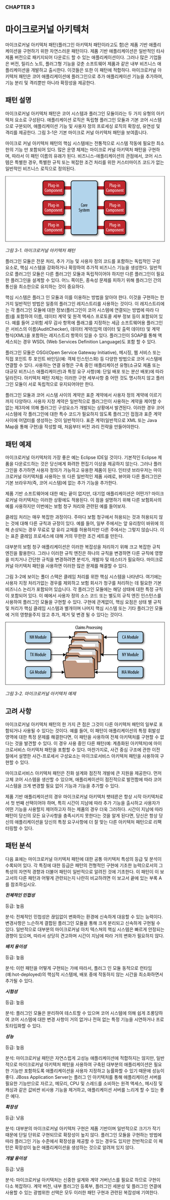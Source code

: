 ### CHAPTER 3
# 마이크로커널 아키텍처
마이크로커널 아키텍처 패턴(플러그인 아키텍처 패턴이라고도 함)은 제품 기반 애플리케이션을 구현하기 위한 자연스러운 패턴이다. 제품 기반 애플리케이션은 일반적인 타사 제품 버전으로 패키지되어 다운로드 할 수 있는 애플리케이션이다. 그러나 많은 기업들은 버전, 릴리스 노트, 플러그형 기능을 갖춘 소프트웨어 제품과 같은 내부 비즈니스 애플리케이션을 개발하고 출시한다. 이것들은 또한 이 패턴에 적합하다. 마이크로커널 아키텍처 패턴은 코어 애플리케이션에 플러그인으로 추가 애플리케이션 기능을 추가하여, 기능 분리 및 격리뿐만 아니라 확장성을 제공한다.

## 패턴 설명
마이크로커널 아키텍처 패턴은 코어 시스템과 플러그인 모듈이라는 두 가지 유형의 아키텍처 요소로 구성된다. 애플리케이션 로직은 독립형 플러그인 모듈과 기본 코어 시스템으로 구분되어, 애플리케이션 기능 및 사용자 정의 프로세싱 로직의 확장성, 유연성 및 격리를 제공한다. 그림 3-1은 기본 마이크로 커널 아키텍처 패턴을 보여줍니다.

마이크로 커널 아키텍처 패턴의 핵심 시스템에는 전통적으로 시스템 작동에 필요한 최소한의 기능 만 포함되어 있다. 많은 운영 체제는 마이크로 커널 아키텍처 패턴을 구현하며, 따라서 이 패턴 이름의 유래가 된다. 비즈니스-애플리케이션의 관점에서, 코어 시스템은 특별한 경우, 특별한 규칙 또는 복잡한 조건 처리를 위한 커스터마이즈 코드가 없는 일반적인 비즈니스 로직으로 정의된다.

![figure3-1](./figures/figure3-1.png)

_그림 3-1. 마이크로커널 아키텍처 패턴_

플러그인 모듈은 전문 처리, 추가 기능 및 사용자 정의 코드를 포함하는 독립적인 구성 요소로, 핵심 시스템을 강화하거나 확장하여 추가적 비즈니스 기능을 생성한다. 일반적으로 플러그인 모듈은 다른 플러그인 모듈과 독립적이어야 하지만 다른 플러그인이 필요한 플러그인을 설계할 수 있다. 어느 쪽이든, 종속성 문제를 피하기 위해 플러그인 간의 통신을 최소한으로 유지하는 것이 중요하다.

핵심 시스템은 플러그 인 모듈과 이를 이용하는 방법을 알아야 한다. 이것을 구현하는 한 가지 일반적인 방법은 일종의 플러그인 레지스트리를 사용하는 것이다. 이 레지스트리에는 각 플러그인 모듈에 대한 정보(플러그인이 코어 시스템에 연결되는 방법에 따라 다름)를 포함하여 이름, 데이터 계약 및 원격 액세스 프로토콜 세부 정보 등이 포함되어 있다. 예를 들어 고위험 세무 감사 항목에 플래그를 지정하는 세금 소프트웨어용 플러그인은 서비스의 이름(AuditChecker), 데이터 계약(입력 데이터 및 출력 데이터) 및 계약 형식(XML)을 포함하는 레지스트리 항목이 있을 수 있다. 플러그인이 SOAP를 통해 액세스되는 경우 WSDL (Web Services Definition Language)도 포함 할 수 있다.

플러그인 모듈은  OSGi(Open Service Gateway Initiative), 메시징, 웹 서비스 또는 직접 포인트 투 포인트 바인딩(예: 객체 인스턴스화) 등 다양한 방법으로 코어 시스템에 연결할 수 있다. 사용하는 연결 유형은 구축 중인 애플리케이션 유형(소규모 제품 또는 대규모 비즈니스 애플리케이션)과 특정 요구 사항(예: 단일 배포 또는 분산 배포)에 따라 달라진다. 아키텍처 패턴 자체는 이러한 구현 세부사항 중 어떤 것도 명시하지 않고 플러그인 모듈이 서로 독립적으로 유지되어야만 한다.

플러그인 모듈과 코어 시스템 사이의 계약은 표준 계약에서 사용자 정의 계약에 이르기까지 다양하다. 사용자 지정 계약은 일반적으로 플러그인이 사용하는 계약을 제어할 수 없는 제3자에 의해 플러그인 구성요소가 개발되는 상황에서 발견된다. 이러한 경우 코어 시스템에 각 플러그인에 대한 특수 코드가 필요하지 않도록 플러그인 접점과 표준 계약 사이에 어댑터를 생성하는 것이 일반적이다. 표준 계약(일반적으로 XML 또는 Java Map을 통해 구현)을 작성할 때, 처음부터 버전 과리 전략을 만들어야한다.

## 패턴 예제
마이크로커널 아키텍처의 가장 좋은 예는 Eclipse IDE일 것이다. 기본적인 Eclipse 제품을 다운로드하는 것은 당신에게 화려한 편집기 이상을 제공하지 않는다. 그러나 플러그인을 추가하면 사용자 정의가 가능하고 유용한 제품이 된다. 인터넷 브라우저는 마이크로커널 아키텍처를 사용하는 또 다른 일반적인 제품 사례로, 뷰어와 다른 플러그인은 기본 브라우저(즉, 코어 시스템)에 없는 추가 기능을 추가한다.

제품 기반 소프트웨어에 대한 예는 끝이 없지만, 대기업 애플리케이션은 어떤가? 마이크로커널 아키텍처는 이러한 상황에도 적용된다. 이 점을 설명하기 위해 다른 보험회사의 예를 사용하지만 이번에는 보험 청구 처리와 관련된 예를 들어보자.

클레임 처리는 매우 복잡한 과정이다. 주마다 보험 청구에서 허용되는 것과 허용되지 않는 것에 대해 다른 규칙과 규정이 있다. 예를 들어, 일부 주에서는 앞 유리창이 바위에 의해 손상되는 경우 무료로 앞 유리 교체를 허용하지만 다른 주에서는 그렇지 않습니다. 이는 표준 클레임 프로세스에 대해 거의 무한한 조건 세트를 만든다.

대부분의 보험 청구 애플리케이션은 이러한 복잡성을 처리하기 위해 크고 복잡한 규칙 엔진을 활용한다. 그러나 이러한 규칙 엔진은 하나의 규칙을 변경하면 다른 규칙에 영향을 미치거나 간단한 규칙을 변경하려면 분석가, 개발자 및 테스터가 필요하다. 마이크로커널 아키텍처 패턴을 사용하면 이러한 많은 문제를 해결할 수 있다.

그림 3-2에 보이는 폴더 스택은 클레임 처리를 위한 핵심 시스템을 나타낸다. 여기에는 사용자 지정 처리가없는 경우를 제외하고 보험 회사가 청구를 처리하는 데 필요한 기본 비즈니스 논리가 포함되어 있습니다. 각 플러그인 모듈에는 해당 상태에 대한 특정 규칙이 포함되어 있다. 이 예에서 사용자 정의 소스 코드 또는 별도의 규칙 엔진 인스턴스를 사용하여 플러그인 모듈을 구현할 수 있다. 구현에 관계없이, 핵심 요점은 상태 별 규칙 및 처리가 핵심 클레임 시스템과 별개이며 나머지 핵심 시스템 또는 기타 플러그인 모듈에 거의 영향을주지 않고 추가, 제거 및 변경 될 수 있다는 것이다.

![figure3-2](./figures/figure3-2.png)

_그림 3-2. 마이크로커널 아키텍처 예제_

## 고려 사항
마이크로커널 아키텍처 패턴의 한 가지 큰 점은 그것이 다른 아키텍처 패턴의 일부로 포함되거나 사용될 수 있다는 것이다. 예를 들어, 이 패턴이 애플리케이션의 특정 휘발성 영역에 대한 특정 문제를 해결한다면, 이 패턴을 사용하여 전체 아키텍처를 구현할 수 없다는 것을 발견할 수 있다. 이 경우 사용 중인 다른 패턴(예: 계층화된 아키텍처)에 마이크로서비스 아키텍처 패턴을 포함할 수 있다. 마찬가지로, 사건 중심 구조에 관한 이전 절에서 설명한 사건-프로세서 구성요소는 마이크로서비스 아키텍처 패턴을 사용하여 구현할 수 있다.

마이크로서비스 아키텍처 패턴은 진화 설계와 점진적 개발에 큰 지원을 제공한다. 먼저 고체 코어 시스템을 생산할 수 있으며, 애플리케이션이 점진적으로 발전함에 따라 코어 시스템을 크게 변경할 필요 없이 기능과 기능을 추가할 수 있다.

제품 기반 애플리케이션의 경우 마이크로커널 아키텍처 팻테른은 항상 시작 아키텍처로서 첫 번째 선택이어야 하며, 특히 시간이 지남에 따라 추가 기능을 출시하고 사용자가 어떤 기능을 사용할지 제어하고자 하는 제품의 경우 더욱 그러하다. 시간이 지남에 따라 패턴이 당신의 모든 요구사항을 충족시키지 못한다는 것을 알게 된다면, 당신은 항상 당신의 애플리케이션을 당신의 특정 요구사항에 더 잘 맞는 다른 아키텍처 패턴으로 리팩터링할 수 있다.

## 패턴 분석
다음 표에는 마이크로커널 아키텍처 패턴에 대한 공통 아키텍처 특성의 등급 및 분석이 수록되어 있다. 각 특징에 대한 등급은 패턴의 전형적인 구현에 기초한 능력으로서의 그 특성의 자연적 경향과 더불어 패턴이 일반적으로 알려진 것에 기초한다. 이 패턴이 이 보고서의 다른 패턴과 어떻게 관련되는지 나란히 비교하려면 이 보고서 끝에 있는 부록 A를 참조하십시오.

___전체적인 민첩성___

등급: 높음

분석: 전체적인 민첩성은 끊임없이 변화하는 환경에 신속하게 대응할 수 있는 능력이다. 변경사항은 느슨하게 결합된 플러그인 모듈을 통해 크게 분리되고 신속하게 구현될 수 있다. 일반적으로 대부분의 마이크로커널 아치 텍스쳐의 핵심 시스템은 빠르게 안정되는 경향이 있으며, 따라서 상당히 견고하며 시간이 지남에 따라 거의 변화가 필요하지 않다.

___배치 용이성___

등급: 높음

분석: 이런 패턴을 어떻게 구현되는 가에 따라서, 플러그 인 모듈 동적으로 런타임(예:hot-deployed)의 핵심적 시스템에, 배포 중에 작동하지 않는 시간을 최소화하면서 추가될 수 있다.

___시험성___

등급: 높음

분석: 플러그인 모듈은 분리하여 테스트할 수 있으며 코어 시스템에 의해 쉽게 조롱당하여 코어 시스템에 대한 변경 사항이 거의 없거나 전혀 없는 특정 기능을 시연하거나 프로토타입화할 수 있다.

___성능___

등급: 높음

분석: 마이크로커널 패턴은 자연스럽게 고성능 애플리케이션에 적합하지는 않지만, 일반적으로 마이크로커널 아키텍처 패턴을 사용하여 구축된 대부분의 애플리케이션은 필요한 기능만 포함하도록 애플리케이션을 사용자 지정하고 능률화할 수 있기 때문에 성능이 좋다. JBoss Application Server는 플러그 인 아키텍처를 통해 애플리케이션 서버를 필요한 기능만으로 자르고, 메모리, CPU 및 스레드를 소비하는 원격 액세스, 메시징 및 캐싱과 같은 값비싼 비사용 기능을 제거하고, 애플리케이션 서버를 느리게 할 수 있는 좋은 예다.


___확장성___

등급: 낮음

분석: 대부분의 마이크로커널 아키텍처 구현은 제품 기반이며 일반적으로 크기가 작기 때문에 단일 단위로 구현되므로 확장성이 높지 않다. 플러그인 모듈을 구현하는 방법에 따라 플러그인 기능 수준에서 확장성을 제공할 수 있는 경우도 있지만 전반적으로 이 패턴은 확장성이 높은 애플리케이션을 생성하는 것으로 알려져 있지 않다.

___개발 용이성___

등급: 낮음

분석: 마이크로커널 아키텍처는 신중한 설계와 계약 거버넌스를 필요로 하므로 구현이 다소 복잡하다. 계약 버전, 내부 플러그인 등록부, 플러그인 세분성 및 플러그인 연결에 사용할 수 있는 광범위한 선택은 모두 이러한 패턴 구현과 관련된 복잡성에 기여한다.
